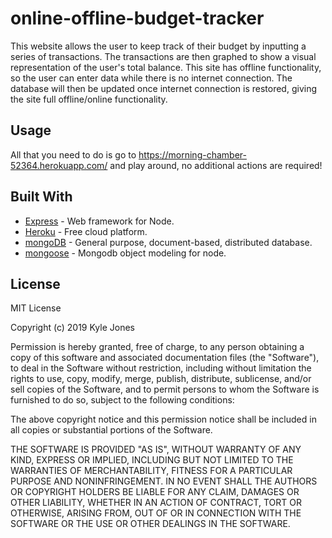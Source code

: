 # online-offline-budget-tracker

This website allows the user to keep track of their budget by inputting a series of transactions. The transactions are then graphed to show a visual representation of the user's total balance. This site has offline functionality, so the user can enter data while there is no internet connection. The database will then be updated once internet connection is restored, giving the site full offline/online functionality.

## Usage

All that you need to do is go to https://morning-chamber-52364.herokuapp.com/ and play around, no additional actions are required!


## Built With

* [Express](https://www.npmjs.com/package/express) - Web framework for Node.
* [Heroku](https://www.heroku.com/) - Free cloud platform.
* [mongoDB](https://www.mongodb.com/) - General purpose, document-based, distributed database.
* [mongoose](https://mongoosejs.com/) - Mongodb object modeling for node.

## License

MIT License

Copyright (c) 2019 Kyle Jones

Permission is hereby granted, free of charge, to any person obtaining a copy
of this software and associated documentation files (the "Software"), to deal
in the Software without restriction, including without limitation the rights
to use, copy, modify, merge, publish, distribute, sublicense, and/or sell
copies of the Software, and to permit persons to whom the Software is
furnished to do so, subject to the following conditions:

The above copyright notice and this permission notice shall be included in all
copies or substantial portions of the Software.

THE SOFTWARE IS PROVIDED "AS IS", WITHOUT WARRANTY OF ANY KIND, EXPRESS OR
IMPLIED, INCLUDING BUT NOT LIMITED TO THE WARRANTIES OF MERCHANTABILITY,
FITNESS FOR A PARTICULAR PURPOSE AND NONINFRINGEMENT. IN NO EVENT SHALL THE
AUTHORS OR COPYRIGHT HOLDERS BE LIABLE FOR ANY CLAIM, DAMAGES OR OTHER
LIABILITY, WHETHER IN AN ACTION OF CONTRACT, TORT OR OTHERWISE, ARISING FROM,
OUT OF OR IN CONNECTION WITH THE SOFTWARE OR THE USE OR OTHER DEALINGS IN THE
SOFTWARE.
